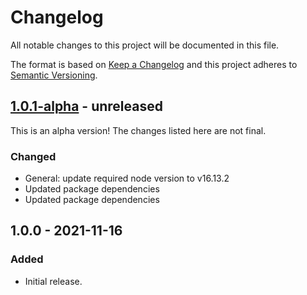 # Changelog

All notable changes to this project will be documented in this file.

The format is based on [Keep a Changelog](https://keepachangelog.com/en/1.0.0/)
and this project adheres to [Semantic Versioning](https://semver.org/spec/v2.0.0.html).

## [1.0.1-alpha] - unreleased

This is an alpha version! The changes listed here are not final.

### Changed
- General: update required node version to v16.13.2
- Updated package dependencies
- Updated package dependencies

## 1.0.0 - 2021-11-16
### Added
- Initial release.

[1.0.1-alpha]: https://github.com/Automattic/eslint-config-target-es/compare/1.0.0...1.0.1-alpha
